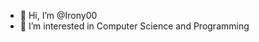 - 👋 Hi, I’m @Irony00
- 👀 I’m interested in Computer Science and Programming
<!---
- 🌱 I’m currently learning ...
- 💞️ I’m looking to collaborate on ...
- 📫 How to reach me ...
--->

<!---
Irony00/Irony00 is a ✨ special ✨ repository because its `README.md` (this file) appears on your GitHub profile.
You can click the Preview link to take a look at your changes.
--->
